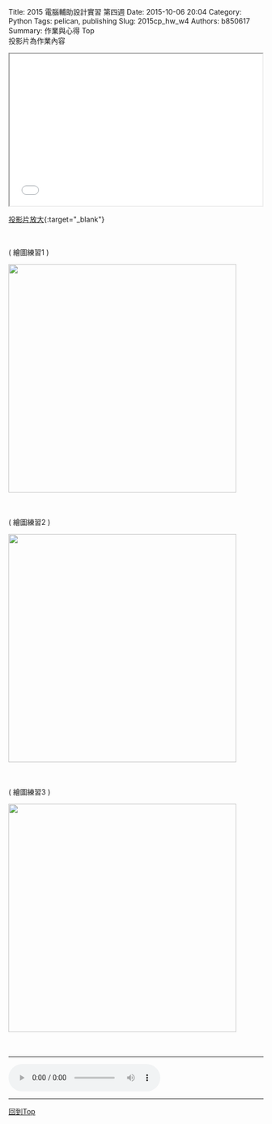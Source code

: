 Title: 2015 電腦輔助設計實習 第四週
Date: 2015-10-06 20:04
Category: Python
Tags: pelican, publishing
Slug: 2015cp_hw_w4
Authors: b850617
Summary: 作業與心得
<a name="Top">Top</a>
<br>
投影片為作業內容

<iframe src="simplest2.html" width="500" height="300"></iframe>

[投影片放大](simplest2.html){:target="_blank"}

<br>
<p>( 繪圖練習1 )</p>
<img src="https://copy.com/EH2DIsAmdDUteTqJ"width="450"height="450">
<br>
<br>
<br>
<p>( 繪圖練習2 )</p>
<img src="https://copy.com/Q1IU0u6bBigb3XQG"width="450"height="450">
<br>
<br>
<br>
<p>( 繪圖練習3 )</p>
<img src="https://copy.com/HadsQlWBS0KVreej"width="450"height="450">
<br>
<br>
<br>
<hr>
<html>
<head>
<title>宮崎駿-久石讓_音樂集</title>
</head>
<body>
    <audio controls autoplay>
        <source src="https://copy.com/s2iQiqdBVkOkAels">
    </audio>
</body>
</html>
<hr>
<a href="#Top">回到Top</a>

